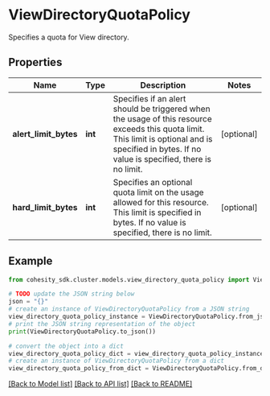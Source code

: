# ViewDirectoryQuotaPolicy

Specifies a quota for View directory.

## Properties

Name | Type | Description | Notes
------------ | ------------- | ------------- | -------------
**alert_limit_bytes** | **int** | Specifies if an alert should be triggered when the usage of this resource exceeds this quota limit. This limit is optional and is specified in bytes. If no value is specified, there is no limit. | [optional] 
**hard_limit_bytes** | **int** | Specifies an optional quota limit on the usage allowed for this resource. This limit is specified in bytes. If no value is specified, there is no limit. | [optional] 

## Example

```python
from cohesity_sdk.cluster.models.view_directory_quota_policy import ViewDirectoryQuotaPolicy

# TODO update the JSON string below
json = "{}"
# create an instance of ViewDirectoryQuotaPolicy from a JSON string
view_directory_quota_policy_instance = ViewDirectoryQuotaPolicy.from_json(json)
# print the JSON string representation of the object
print(ViewDirectoryQuotaPolicy.to_json())

# convert the object into a dict
view_directory_quota_policy_dict = view_directory_quota_policy_instance.to_dict()
# create an instance of ViewDirectoryQuotaPolicy from a dict
view_directory_quota_policy_from_dict = ViewDirectoryQuotaPolicy.from_dict(view_directory_quota_policy_dict)
```
[[Back to Model list]](../README.md#documentation-for-models) [[Back to API list]](../README.md#documentation-for-api-endpoints) [[Back to README]](../README.md)


